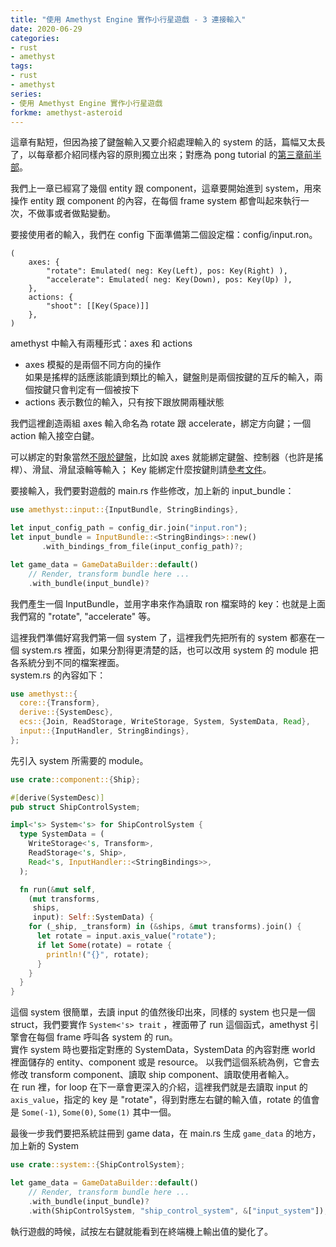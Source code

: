 ```yaml
---
title: "使用 Amethyst Engine 實作小行星遊戲 - 3 連接輸入"
date: 2020-06-29
categories:
- rust
- amethyst
tags:
- rust
- amethyst
series:
- 使用 Amethyst Engine 實作小行星遊戲
forkme: amethyst-asteroid
---
```


這章有點短，但因為接了鍵盤輸入又要介紹處理輸入的 system 的話，篇幅又太長了，以每章都介紹同樣內容的原則獨立出來；對應為 pong tutorial 的[第三章前半部](https://book.amethyst.rs/stable/pong-tutorial/pong-tutorial-03.html)。  

我們上一章已經寫了幾個 entity 跟 component，這章要開始進到 system，用來操作 entity 跟 component 的內容，在每個 frame system 都會叫起來執行一次，不做事或者做點變動。  
<!--more-->

要接使用者的輸入，我們在 config 下面準備第二個設定檔：config/input.ron。  
```ron
(
    axes: {
        "rotate": Emulated( neg: Key(Left), pos: Key(Right) ),
        "accelerate": Emulated( neg: Key(Down), pos: Key(Up) ),
    },
    actions: {
        "shoot": [[Key(Space)]]
    },
)
```
amethyst 中輸入有兩種形式：axes 和 actions  

* axes 模擬的是兩個不同方向的操作  
如果是搖桿的話應該能讀到類比的輸入，鍵盤則是兩個按鍵的互斥的輸入，兩個按鍵只會判定有一個被按下
* actions 表示數位的輸入，只有按下跟放開兩種狀態  

我們這裡創造兩組 axes 輸入命名為 rotate 跟 accelerate，綁定方向鍵；一個 action 輸入接空白鍵。  

可以綁定的對象當然[不限於鍵盤](https://docs.amethyst.rs/stable/amethyst_input/enum.Axis.html)，比如說 axes 就能綁定鍵盤、控制器（也許是搖桿）、滑鼠、滑鼠滾輪等輸入；
Key 能綁定什麼按鍵則請[參考文件](https://docs.amethyst.rs/stable/amethyst_input/enum.VirtualKeyCode.html)。  

要接輸入，我們要對遊戲的 main.rs 作些修改，加上新的 input\_bundle：  
```rust
use amethyst::input::{InputBundle, StringBindings},

let input_config_path = config_dir.join("input.ron");
let input_bundle = InputBundle::<StringBindings>::new()
       .with_bindings_from_file(input_config_path)?;

let game_data = GameDataBuilder::default()
    // Render, transform bundle here ...
    .with_bundle(input_bundle)?
```
我們產生一個 InputBundle，並用字串來作為讀取 ron 檔案時的 key：也就是上面我們寫的 "rotate", "accelerate" 等。  

這裡我們準備好寫我們第一個 system 了，這裡我們先把所有的 system 都塞在一個 system.rs 裡面，如果分割得更清楚的話，也可以改用 system 的 module 把各系統分到不同的檔案裡面。  
system.rs 的內容如下：  
```rust
use amethyst::{
  core::{Transform},
  derive::{SystemDesc},
  ecs::{Join, ReadStorage, WriteStorage, System, SystemData, Read},
  input::{InputHandler, StringBindings},
};
```

先引入 system 所需要的 module。

```rust
use crate::component::{Ship};

#[derive(SystemDesc)]
pub struct ShipControlSystem;

impl<'s> System<'s> for ShipControlSystem {
  type SystemData = (
    WriteStorage<'s, Transform>,
    ReadStorage<'s, Ship>,
    Read<'s, InputHandler::<StringBindings>>,
  );

  fn run(&mut self,
    (mut transforms,
     ships,
     input): Self::SystemData) {
    for (_ship, _transform) in (&ships, &mut transforms).join() {
      let rotate = input.axis_value("rotate");
      if let Some(rotate) = rotate {
        println!("{}", rotate);
      }
    }
  }
}
```
這個 system 很簡單，去讀 input 的值然後印出來，同樣的 system 也只是一個 struct，我們要實作 `System<'s> trait` ，裡面帶了 run 這個函式，amethyst 引擎會在每個 frame 呼叫各 system 的 run。  
實作 system 時也要指定對應的 SystemData，SystemData 的內容對應 world 裡面儲存的 entity、component 或是 resource。
以我們這個系統為例，它會去修改 transform component、讀取 ship component、讀取使用者輸入。  
在 run 裡，for loop 在下一章會更深入的介紹，這裡我們就是去讀取 input 的 `axis_value`，指定的 key 是 "rotate"，得到對應左右鍵的輸入值，rotate 的值會是 `Some(-1)`, `Some(0)`, `Some(1)` 其中一個。  

最後一步我們要把系統註冊到 game data，在 main.rs 生成 `game_data` 的地方，加上新的 System  
```rust
use crate::system::{ShipControlSystem};

let game_data = GameDataBuilder::default()
    // Render, transform bundle here ...
    .with_bundle(input_bundle)?
    .with(ShipControlSystem, "ship_control_system", &["input_system"]);
```

執行遊戲的時候，試按左右鍵就能看到在終端機上輸出值的變化了。
